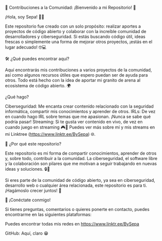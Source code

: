 🚀 Contribuciones a la Comunidad: ¡Bienvenido a mi Repositorio! 🚀

¡Hola, soy Sepa! 👋🏼

Este repositorio fue creado con un solo propósito: realizar aportes a proyectos de código abierto y colaborar con la increíble comunidad de desarrolladores y ciberseguridad. Si estás buscando código útil, ideas frescas o simplemente una forma de mejorar otros proyectos, ¡estás en el lugar adecuado! 🤓💻

🛠 ¿Qué puedes encontrar aquí?

Aquí encontrarás mis contribuciones a varios proyectos de la comunidad, así como algunos recursos útiles que espero puedan ser de ayuda para otros. Todo está hecho con la idea de aportar mi granito de arena al ecosistema de código abierto. 🌍

¿Qué hago?

Ciberseguridad: Me encanta crear contenido relacionado con la seguridad informática, compartir mis conocimientos y aprender de otros.
IRLs: De vez en cuando hago IRL sobre temas que me apasionan. ¡Nunca se sabe qué podría pasar!
Streaming: Si te gusta ver contenido en vivo, de vez en cuando juego en streaming 🎮📡
Puedes ver más sobre mí y mis streams en mi Linktree (https://www.linktr.ee/BySepa) 🌐.

🎯 ¿Por qué este repositorio?

Este repositorio es mi forma de compartir conocimientos, aprender de otros y, sobre todo, contribuir a la comunidad. La ciberseguridad, el software libre y la colaboración son pilares que me motivan a seguir trabajando en nuevas ideas y soluciones. 🔒🚀

Si eres parte de la comunidad de código abierto, ya sea en ciberseguridad, desarrollo web o cualquier área relacionada, este repositorio es para ti. ¡Hagámoslo crecer juntos! 🌱

📢 ¡Conéctate conmigo!

Si tienes preguntas, comentarios o quieres ponerte en contacto, puedes encontrarme en las siguientes plataformas:

Puedes encontrar todas mis redes en https://www.linktr.ee/BySepa

GitHub: Aquí, claro 😁
